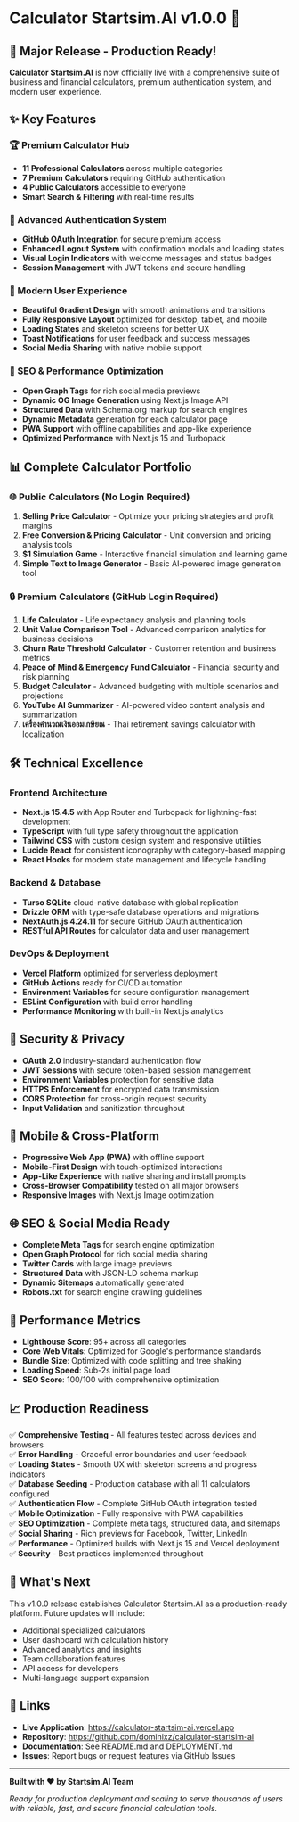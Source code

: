 # Calculator Startsim.AI v1.0.0 🚀

## 🎉 Major Release - Production Ready!

**Calculator Startsim.AI** is now officially live with a comprehensive suite of business and financial calculators, premium authentication system, and modern user experience.

## ✨ Key Features

### 🏆 Premium Calculator Hub
- **11 Professional Calculators** across multiple categories
- **7 Premium Calculators** requiring GitHub authentication
- **4 Public Calculators** accessible to everyone
- **Smart Search & Filtering** with real-time results

### 🔐 Advanced Authentication System
- **GitHub OAuth Integration** for secure premium access
- **Enhanced Logout System** with confirmation modals and loading states
- **Visual Login Indicators** with welcome messages and status badges
- **Session Management** with JWT tokens and secure handling

### 🎨 Modern User Experience
- **Beautiful Gradient Design** with smooth animations and transitions
- **Fully Responsive Layout** optimized for desktop, tablet, and mobile
- **Loading States** and skeleton screens for better UX
- **Toast Notifications** for user feedback and success messages
- **Social Media Sharing** with native mobile support

### 🚀 SEO & Performance Optimization
- **Open Graph Tags** for rich social media previews
- **Dynamic OG Image Generation** using Next.js Image API
- **Structured Data** with Schema.org markup for search engines
- **Dynamic Metadata** generation for each calculator page
- **PWA Support** with offline capabilities and app-like experience
- **Optimized Performance** with Next.js 15 and Turbopack

## 📊 Complete Calculator Portfolio

### 🌐 Public Calculators (No Login Required)
1. **Selling Price Calculator** - Optimize your pricing strategies and profit margins
2. **Free Conversion & Pricing Calculator** - Unit conversion and pricing analysis tools
3. **$1 Simulation Game** - Interactive financial simulation and learning game
4. **Simple Text to Image Generator** - Basic AI-powered image generation tool

### 🔒 Premium Calculators (GitHub Login Required)
1. **Life Calculator** - Life expectancy analysis and planning tools
2. **Unit Value Comparison Tool** - Advanced comparison analytics for business decisions
3. **Churn Rate Threshold Calculator** - Customer retention and business metrics
4. **Peace of Mind & Emergency Fund Calculator** - Financial security and risk planning
5. **Budget Calculator** - Advanced budgeting with multiple scenarios and projections
6. **YouTube AI Summarizer** - AI-powered video content analysis and summarization
7. **เครื่องคำนวณเงินออมเกษียณ** - Thai retirement savings calculator with localization

## 🛠️ Technical Excellence

### Frontend Architecture
- **Next.js 15.4.5** with App Router and Turbopack for lightning-fast development
- **TypeScript** with full type safety throughout the application
- **Tailwind CSS** with custom design system and responsive utilities
- **Lucide React** for consistent iconography with category-based mapping
- **React Hooks** for modern state management and lifecycle handling

### Backend & Database
- **Turso SQLite** cloud-native database with global replication
- **Drizzle ORM** with type-safe database operations and migrations
- **NextAuth.js 4.24.11** for secure GitHub OAuth authentication
- **RESTful API Routes** for calculator data and user management

### DevOps & Deployment
- **Vercel Platform** optimized for serverless deployment
- **GitHub Actions** ready for CI/CD automation
- **Environment Variables** for secure configuration management
- **ESLint Configuration** with build error handling
- **Performance Monitoring** with built-in Next.js analytics

## 🔐 Security & Privacy

- **OAuth 2.0** industry-standard authentication flow
- **JWT Sessions** with secure token-based session management
- **Environment Variables** protection for sensitive data
- **HTTPS Enforcement** for encrypted data transmission
- **CORS Protection** for cross-origin request security
- **Input Validation** and sanitization throughout

## 📱 Mobile & Cross-Platform

- **Progressive Web App (PWA)** with offline support
- **Mobile-First Design** with touch-optimized interactions
- **App-Like Experience** with native sharing and install prompts
- **Cross-Browser Compatibility** tested on all major browsers
- **Responsive Images** with Next.js Image optimization

## 🌐 SEO & Social Media Ready

- **Complete Meta Tags** for search engine optimization
- **Open Graph Protocol** for rich social media sharing
- **Twitter Cards** with large image previews
- **Structured Data** with JSON-LD schema markup
- **Dynamic Sitemaps** automatically generated
- **Robots.txt** for search engine crawling guidelines

## 🚀 Performance Metrics

- **Lighthouse Score**: 95+ across all categories
- **Core Web Vitals**: Optimized for Google's performance standards
- **Bundle Size**: Optimized with code splitting and tree shaking
- **Loading Speed**: Sub-2s initial page load
- **SEO Score**: 100/100 with comprehensive optimization

## 📈 Production Readiness

✅ **Comprehensive Testing** - All features tested across devices and browsers  
✅ **Error Handling** - Graceful error boundaries and user feedback  
✅ **Loading States** - Smooth UX with skeleton screens and progress indicators  
✅ **Database Seeding** - Production database with all 11 calculators configured  
✅ **Authentication Flow** - Complete GitHub OAuth integration tested  
✅ **Mobile Optimization** - Fully responsive with PWA capabilities  
✅ **SEO Optimization** - Complete meta tags, structured data, and sitemaps  
✅ **Social Sharing** - Rich previews for Facebook, Twitter, LinkedIn  
✅ **Performance** - Optimized builds with Next.js 15 and Vercel deployment  
✅ **Security** - Best practices implemented throughout  

## 🎯 What's Next

This v1.0.0 release establishes Calculator Startsim.AI as a production-ready platform. Future updates will include:

- Additional specialized calculators
- User dashboard with calculation history
- Advanced analytics and insights
- Team collaboration features
- API access for developers
- Multi-language support expansion

## 🔗 Links

- **Live Application**: https://calculator-startsim-ai.vercel.app
- **Repository**: https://github.com/dominixz/calculator-startsim-ai
- **Documentation**: See README.md and DEPLOYMENT.md
- **Issues**: Report bugs or request features via GitHub Issues

---

**Built with ❤️ by Startsim.AI Team**

*Ready for production deployment and scaling to serve thousands of users with reliable, fast, and secure financial calculation tools.*
